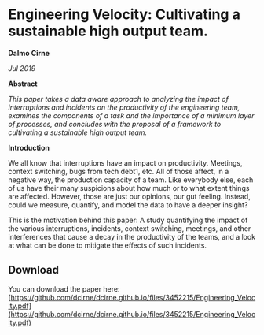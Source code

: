 # Engineering Velocity: Cultivating a sustainable high output team.

**Dalmo Cirne**

_Jul 2019_

**Abstract**

_This paper takes a data aware approach to analyzing the impact of interruptions and incidents on the productivity of the engineering team, examines the components of a task and the importance of a minimum layer of processes, and concludes with the proposal of a framework to cultivating a sustainable high output team._

**Introduction**

We all know that interruptions have an impact on productivity. Meetings, context switching, bugs from tech debt1, etc. All of those affect, in a negative way, the production capacity of a team. Like everybody else, each of us have their many suspicions about how much or to what extent things are affected. However, those are just our opinions, our gut feeling. Instead, could we measure, quantify, and model the data to have a deeper insight?

This is the motivation behind this paper: A study quantifying the impact of the various interruptions, incidents, context switching, meetings, and other interferences that cause a decay in the productivity of the teams, and a look at what can be done to mitigate the effects of such incidents.

## Download

You can download the paper here: [https://github.com/dcirne/dcirne.github.io/files/3452215/Engineering_Velocity.pdf](https://github.com/dcirne/dcirne.github.io/files/3452215/Engineering_Velocity.pdf)
